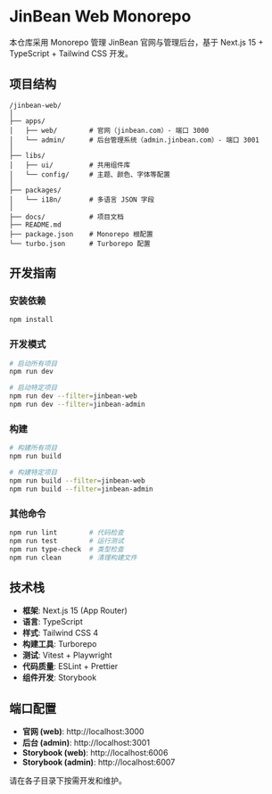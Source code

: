 # JinBean Web Monorepo

本仓库采用 Monorepo 管理 JinBean 官网与管理后台，基于 Next.js 15 + TypeScript + Tailwind CSS 开发。

## 项目结构

```
/jinbean-web/
│
├── apps/
│   ├── web/        # 官网（jinbean.com）- 端口 3000
│   └── admin/      # 后台管理系统（admin.jinbean.com）- 端口 3001
│
├── libs/
│   ├── ui/         # 共用组件库
│   └── config/     # 主题、颜色、字体等配置
│
├── packages/
│   └── i18n/       # 多语言 JSON 字段
│
├── docs/           # 项目文档
├── README.md
├── package.json    # Monorepo 根配置
└── turbo.json      # Turborepo 配置
```

## 开发指南

### 安装依赖
```bash
npm install
```

### 开发模式
```bash
# 启动所有项目
npm run dev

# 启动特定项目
npm run dev --filter=jinbean-web
npm run dev --filter=jinbean-admin
```

### 构建
```bash
# 构建所有项目
npm run build

# 构建特定项目
npm run build --filter=jinbean-web
npm run build --filter=jinbean-admin
```

### 其他命令
```bash
npm run lint        # 代码检查
npm run test        # 运行测试
npm run type-check  # 类型检查
npm run clean       # 清理构建文件
```

## 技术栈

- **框架**: Next.js 15 (App Router)
- **语言**: TypeScript
- **样式**: Tailwind CSS 4
- **构建工具**: Turborepo
- **测试**: Vitest + Playwright
- **代码质量**: ESLint + Prettier
- **组件开发**: Storybook

## 端口配置

- **官网 (web)**: http://localhost:3000
- **后台 (admin)**: http://localhost:3001
- **Storybook (web)**: http://localhost:6006
- **Storybook (admin)**: http://localhost:6007

请在各子目录下按需开发和维护。 